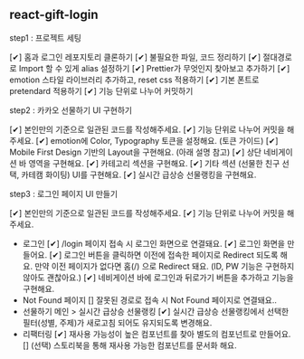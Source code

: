 ## react-gift-login

step1 : 프로젝트 세팅

[✔] 홈과 로그인 레포지토리 클론하기
[✔] 불필요한 파일, 코드 정리하기
[✔] 절대경로로 Import 할 수 있게 alias 설정하기
[✔] Prettier가 무엇인지 찾아보고 추가하기
[✔] emotion 스타일 라이브러리 추가하고, reset css 적용하기
[✔] 기본 폰트로 pretendard 적용하기
[✔] 기능 단위로 나누어 커밋하기

step2 : 카카오 선물하기 UI 구현하기

[✔] 본인만의 기준으로 일관된 코드를 작성해주세요.
[✔] 기능 단위로 나누어 커밋을 해주세요.
[✔] emotion에 Color, Typography 토큰을 설정해요. (토큰 가이드)
[✔] Mobile First Design 기반의 Layout을 구현해요. (아래 설명 참고)
[✔] 상단 네비게이션 바 영역을 구현해요.
[✔] 카테고리 섹션을 구현해요.
[✔] 기타 섹션 (선물한 친구 선택, 카테캠 화이팅) UI를 구현해요.
[✔] 실시간 급상승 선물랭킹을 구현해요.

step3 : 로그인 페이지 UI 만들기

[✔] 본인만의 기준으로 일관된 코드를 작성해주세요.
[✔] 기능 단위로 나누어 커밋을 해주세요.

- 로그인
  [✔] /login 페이지 접속 시 로그인 화면으로 연결돼요.
  [✔] 로그인 화면을 만들어요.
  [✔] 로그인 버튼을 클릭하면 이전에 접속한 페이지로 Redirect 되도록 해요. 만약 이전 페이지가 없다면 홈(/) 으로 Redirect 돼요. (ID, PW 기능은 구현하지 않아도 괜찮아요.)
  [✔] 네비게이션 바에 로그인과 뒤로가기 버튼을 추가하고 기능을 구현해요.
- Not Found 페이지
  [] 잘못된 경로로 접속 시 Not Found 페이지로 연결돼요..
- 선물하기 메인 > 실시간 급상승 선물랭킹
  [✔] 실시간 급상승 선물랭킹에서 선택한 필터(성별, 주제)가 새로고침 되어도 유지되도록 변경해요.
- 리팩터링
  [✔] 재사용 가능성이 높은 컴포넌트를 찾아 별도의 컴포넌트로 만들어요.
  [] (선택) 스토리북을 통해 재사용 가능한 컴포넌트를 문서화 해요.
